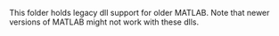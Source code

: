 This folder holds legacy dll support for older MATLAB. Note that newer versions of MATLAB might not work with these dlls.
